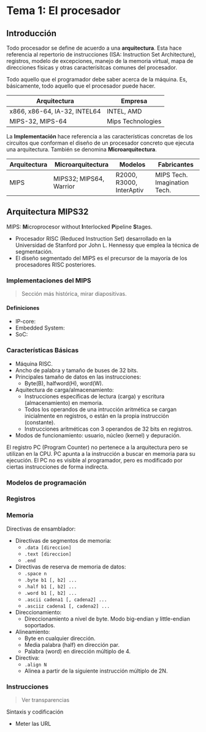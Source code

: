 # Tema 1: El procesador

## Introducción
Todo procesador se define de acuerdo a una **arquitectura**. Esta hace referencia al repertorio de instrucciones (ISA: Instruction Set Architecture), registros, modelo de excepciones, manejo de la memoria virtual, mapa de direcciones físicas y otras caracterísitcas comunes del procesador.

Todo aquello que el programador debe saber acerca de la máquina. Es, básicamente, todo aquello que el procesador puede hacer.

Arquitectura | Empresa
-------------|---------
x866, x86-64, IA-32, INTEL64 | INTEL, AMD
MIPS-32, MIPS-64 | Mips Technologies

La **Implementación** hace referencia a las características concretas de los circuitos que conforman el diseño de un procesador concreto que ejecuta una arquitectura. También se denomina **Microarquitectura**.

Arquitectura | Microarquitectura | Modelos | Fabricantes
-------------|-------------------|---------|------------
MIPS | MIPS32; MIPS64, Warrior | R2000, R3000, InterAptiv | MIPS Tech. Imagination Tech.

## Arquitectura MIPS32
MIPS: **M**icroprocesor without **I**nterlocked **P**ipeline **S**tages.
* Procesador RISC (Reduced Instruction Set) desarrollado en la Universidad de Stanford por John L. Hennessy que emplea la técnica de segmentación.
* El diseño segmentado del MIPS es el precursor de la mayoría de los procesadores RISC posteriores.

### Implementaciones del MIPS

> Sección más histórica, mirar diapositivas.

#### Definiciones
* IP-core:
* Embedded System:
* SoC: 

### Características Básicas
* Máquina RISC.
* Ancho de palabra y tamaño de buses de 32 bits.
* Principales tamaño de datos en las instrucciones:
    * Byte(B), halfword(H), word(W).
* Aquitectura de carga/almacenamiento:
    * Instrucciones específicas de lectura (carga) y escritura (almacenamiento) en memoria.
    * Todos los operandos de una intrucción aritmética se cargan inicialmente en registros, o están en la propia instrucción (constante).
    * Instrucciones aritméticas con 3 operandos de 32 bits en registros.
* Modos de funcionamiento: usuario, núcleo (kernel) y depuración.

El registro PC (Program Counter) no pertenece a la arquitectura pero se utilizan en la CPU. PC apunta a la instrucción a buscar en memoria para su ejecución. El PC no es visible al programador, pero es modificado por ciertas instrucciones de forma indirecta.

### Modelos de programación

### Registros

### Memoria
Directivas de ensamblador:
* Directivas de segmentos de memoria:
    * `.data [direccion]`
    * `.text [direccion]`
    * `.end`
* Directivas de reserva de memoria de datos:
    * `.space n`
    * `.byte b1 [, b2] ... `
    * `.half b1 [, b2] ... `
    * `.word b1 [, b2] ... `
    * `.ascii cadena1 [, cadena2] ...`
    * `.asciiz cadena1 [, cadena2] ...`
* Direccionamiento:
    * Direccionamiento a nivel de byte.
    Modo big-endian y little-endian soportados.
* Alineamiento:
    * Byte en cualquier dirección.
    * Media palabra (half) en dirección par.
    * Palabra (word) en dirección múltiplo de 4.
* Directiva:
    * `.align N`
    * Alinea a partir de la siguiente instrucción múltiplo de 2N.

### Instrucciones
> Ver transparencias

Sintaxis y codificación
* Meter las URL
